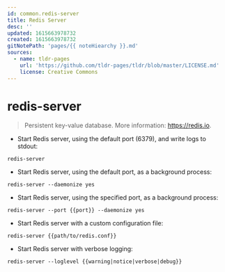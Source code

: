```yaml
---
id: common.redis-server
title: Redis Server
desc: ''
updated: 1615663978732
created: 1615663978732
gitNotePath: 'pages/{{ noteHiearchy }}.md'
sources:
  - name: tldr-pages
    url: 'https://github.com/tldr-pages/tldr/blob/master/LICENSE.md'
    license: Creative Commons
---
```

# redis-server

> Persistent key-value database.
> More information: <https://redis.io>.

- Start Redis server, using the default port (6379), and write logs to stdout:

`redis-server`

- Start Redis server, using the default port, as a background process:

`redis-server --daemonize yes`

- Start Redis server, using the specified port, as a background process:

`redis-server --port {{port}} --daemonize yes`

- Start Redis server with a custom configuration file:

`redis-server {{path/to/redis.conf}}`

- Start Redis server with verbose logging:

`redis-server --loglevel {{warning|notice|verbose|debug}}`

